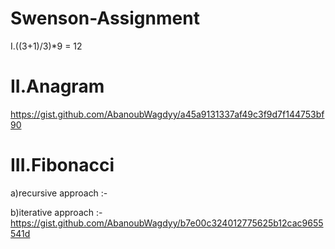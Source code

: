 # Swenson-Assignment

I.((3+1)/3)*9 = 12

# II.Anagram
https://gist.github.com/AbanoubWagdyy/a45a9131337af49c3f9d7f144753bf90

# III.Fibonacci
a)recursive approach :-

b)iterative approach :-
https://gist.github.com/AbanoubWagdyy/b7e00c324012775625b12cac9655541d

